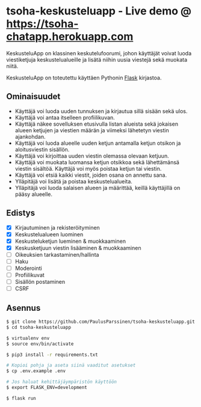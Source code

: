 # tsoha-keskusteluapp - Live demo @ https://tsoha-chatapp.herokuapp.com

KeskusteluApp on klassinen keskutelufoorumi, johon käyttäjät voivat luoda viestiketjuja keskustelualueille ja lisätä niihin uusia viestejä sekä muokata niitä. 

KeskusteluApp on toteutettu käyttäen Pythonin [Flask](https://palletsprojects.com/p/flask/) kirjastoa.

## Ominaisuudet
- Käyttäjä voi luoda uuden tunnuksen ja kirjautua sillä sisään sekä ulos.
- Käyttäjä voi antaa itselleen profiilikuvan.
- Käyttäjä näkee sovelluksen etusivulla listan alueista sekä jokaisen alueen ketjujen ja viestien määrän ja viimeksi lähetetyn viestin ajankohdan.
- Käyttäjä voi luoda alueelle uuden ketjun antamalla ketjun otsikon ja aloitusviestin sisällön.
- Käyttäjä voi kirjoittaa uuden viestin olemassa olevaan ketjuun.
- Käyttäjä voi muokata luomansa ketjun otsikkoa sekä lähettämänsä viestin sisältöä. Käyttäjä voi myös poistaa ketjun tai viestin.
- Käyttäjä voi etsiä kaikki viestit, joiden osana on annettu sana.
- Ylläpitäjä voi lisätä ja poistaa keskustelualueita.
- Ylläpitäjä voi luoda salaisen alueen ja määrittää, keillä käyttäjillä on pääsy alueelle.

## Edistys
- [x] Kirjautuminen ja rekisteröityminen
- [x] Keskustelualueen luominen
- [x] Keskusteluketjun lueminen & muokkaaminen
- [x] Keskusketjuun viestin lisääminen & muokkaaminen
- [ ] Oikeuksien tarkastaminen/hallinta
- [ ] Haku
- [ ] Moderointi
- [ ] Profiilikuvat
- [ ] Sisällön postaminen
- [ ] CSRF

## Asennus
```bash
$ git clone https://github.com/PaulusParssinen/tsoha-keskusteluapp.git
$ cd tsoha-keskusteluapp

$ virtualenv env
$ source env/bin/activate

$ pip3 install -r requirements.txt

# Kopioi pohja ja aseta siinä vaaditut asetukset
$ cp .env.example .env

# Jos haluat kehittäjäympäristön käyttöön
$ export FLASK_ENV=development

$ flask run
```